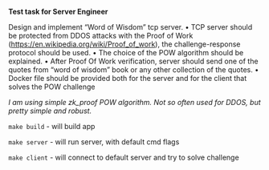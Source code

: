 **Test task for Server Engineer**

Design and implement “Word of Wisdom” tcp server.
• TCP server should be protected from DDOS attacks with the Proof of Work (https://en.wikipedia.org/wiki/Proof_of_work), the challenge-response protocol should be used.
• The choice of the POW algorithm should be explained.
• After Proof Of Work verification, server should send one of the quotes from “word of wisdom” book or any other collection of the quotes.
• Docker file should be provided both for the server and for the client that solves the POW challenge


*I am using simple zk_proof POW algorithm. Not so often used for DDOS, but pretty simple and robust.*


`make build` - will build app

`make server` - will run server, with default cmd flags

`make client` - will connect to default server and try to solve challenge